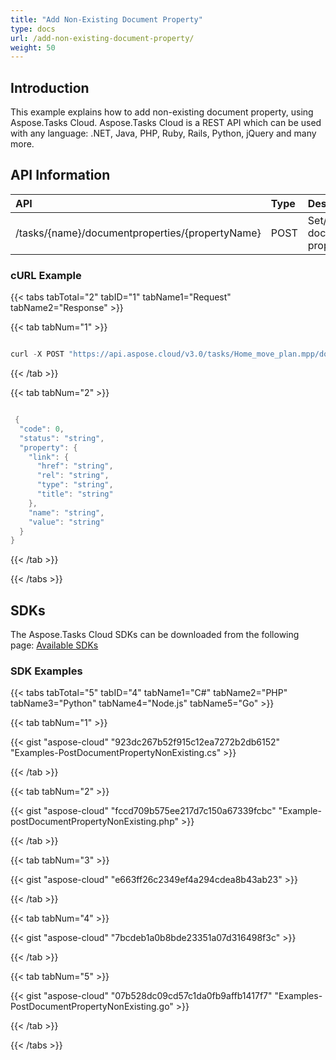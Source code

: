 ```yaml
---
title: "Add Non-Existing Document Property"
type: docs
url: /add-non-existing-document-property/
weight: 50
---
```


## **Introduction**
This example explains how to add non-existing document property, using Aspose.Tasks Cloud. Aspose.Tasks Cloud is a REST API which can be used with any language: .NET, Java, PHP, Ruby, Rails, Python, jQuery and many more. 
## **API Information**

|**API**|**Type**|**Description**|**Resource Link**|
| :- | :- | :- | :- |
|/tasks/{name}/documentproperties/{propertyName}|POST|Set/create document property|[PostDocumentProperty](https://apireference.aspose.cloud/tasks/#/TasksDocumentProperties/PostDocumentProperty)|
### **cURL Example**
{{< tabs tabTotal="2" tabID="1" tabName1="Request" tabName2="Response" >}}

{{< tab tabNum="1" >}}

```java

curl -X POST "https://api.aspose.cloud/v3.0/tasks/Home_move_plan.mpp/documentproperties/new%20property" -H "accept: application/json" -H "Content-Type: application/json" -H "x-aspose-client: Containerize.Swagger" -d "{ \"link\": { \"href\": \"string\", \"rel\": \"string\", \"type\": \"string\", \"title\": \"string\" }, \"name\": \"new property\", \"value\": \"new property value\"}"

```

{{< /tab >}}

{{< tab tabNum="2" >}}

```java

 {
  "code": 0,
  "status": "string",
  "property": {
    "link": {
      "href": "string",
      "rel": "string",
      "type": "string",
      "title": "string"
    },
    "name": "string",
    "value": "string"
  }
}

```

{{< /tab >}}

{{< /tabs >}}
## **SDKs**
The Aspose.Tasks Cloud SDKs can be downloaded from the following page: [Available SDKs](/tasks/available-sdks/)
### **SDK Examples**
{{< tabs tabTotal="5" tabID="4" tabName1="C#" tabName2="PHP" tabName3="Python" tabName4="Node.js" tabName5="Go" >}}

{{< tab tabNum="1" >}}

{{< gist "aspose-cloud" "923dc267b52f915c12ea7272b2db6152" "Examples-PostDocumentPropertyNonExisting.cs" >}}

{{< /tab >}}

{{< tab tabNum="2" >}}

{{< gist "aspose-cloud" "fccd709b575ee217d7c150a67339fcbc" "Example-postDocumentPropertyNonExisting.php" >}}

{{< /tab >}}

{{< tab tabNum="3" >}}

{{< gist "aspose-cloud" "e663ff26c2349ef4a294cdea8b43ab23" >}}

{{< /tab >}}

{{< tab tabNum="4" >}}

{{< gist "aspose-cloud" "7bcdeb1a0b8bde23351a07d316498f3c" >}}

{{< /tab >}}

{{< tab tabNum="5" >}}

{{< gist "aspose-cloud" "07b528dc09cd57c1da0fb9affb1417f7" "Examples-PostDocumentPropertyNonExisting.go" >}}

{{< /tab >}}

{{< /tabs >}}
